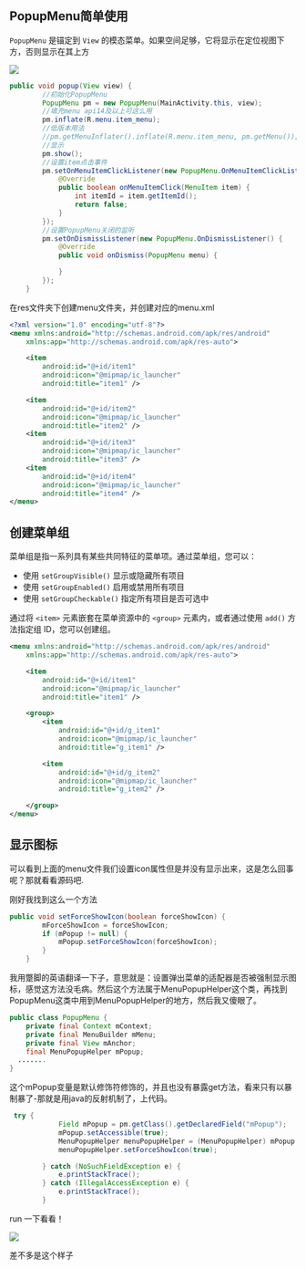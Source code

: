 ## PopupMenu简单使用

`PopupMenu` 是锚定到 `View` 的模态菜单。如果空间足够，它将显示在定位视图下方，否则显示在其上方

<img src="https://ws1.sinaimg.cn/mw690/00677ch9gy1fmwxv9ycibj30bc0dqt90" />

```java
public void popup(View view) {
        //初始化PopupMenu
        PopupMenu pm = new PopupMenu(MainActivity.this, view);
        //填充menu api14及以上可这么用
        pm.inflate(R.menu.item_menu);
        //低版本用法
        //pm.getMenuInflater().inflate(R.menu.item_menu, pm.getMenu());
        //显示
        pm.show();
        //设置item点击事件
        pm.setOnMenuItemClickListener(new PopupMenu.OnMenuItemClickListener() {
            @Override
            public boolean onMenuItemClick(MenuItem item) {
                int itemId = item.getItemId();
                return false;
            }
        });
        //设置PopupMenu关闭的监听
        pm.setOnDismissListener(new PopupMenu.OnDismissListener() {
            @Override
            public void onDismiss(PopupMenu menu) {

            }
        });
    }
```

在res文件夹下创建menu文件夹，并创建对应的menu.xml

```Xml
<?xml version="1.0" encoding="utf-8"?>
<menu xmlns:android="http://schemas.android.com/apk/res/android"
    xmlns:app="http://schemas.android.com/apk/res-auto">

    <item
        android:id="@+id/item1"
        android:icon="@mipmap/ic_launcher"
        android:title="item1" />

    <item
        android:id="@+id/item2"
        android:icon="@mipmap/ic_launcher"
        android:title="item2" />
    <item
        android:id="@+id/item3"
        android:icon="@mipmap/ic_launcher"
        android:title="item3" />
    <item
        android:id="@+id/item4"
        android:icon="@mipmap/ic_launcher"
        android:title="item4" />
</menu>
```

## 创建菜单组

菜单组是指一系列具有某些共同特征的菜单项。通过菜单组，您可以：

- 使用 `setGroupVisible()` 显示或隐藏所有项目
- 使用 `setGroupEnabled()` 启用或禁用所有项目
- 使用 `setGroupCheckable()` 指定所有项目是否可选中

通过将 `<item>` 元素嵌套在菜单资源中的 `<group>` 元素内，或者通过使用 `add()` 方法指定组 ID，您可以创建组。

```Xml
<menu xmlns:android="http://schemas.android.com/apk/res/android"
    xmlns:app="http://schemas.android.com/apk/res-auto">

    <item
        android:id="@+id/item1"
        android:icon="@mipmap/ic_launcher"
        android:title="item1" />

    <group>
        <item
            android:id="@+id/g_item1"
            android:icon="@mipmap/ic_launcher"
            android:title="g_item1" />

        <item
            android:id="@+id/g_item2"
            android:icon="@mipmap/ic_launcher"
            android:title="g_item2" />

    </group>
</menu>
```

## 显示图标

可以看到上面的menu文件我们设置icon属性但是并没有显示出来，这是怎么回事呢？那就看看源码吧.

刚好我找到这么一个方法

```Java
public void setForceShowIcon(boolean forceShowIcon) {
        mForceShowIcon = forceShowIcon;
        if (mPopup != null) {
            mPopup.setForceShowIcon(forceShowIcon);
        }
    }
```

我用蹩脚的英语翻译一下子，意思就是：设置弹出菜单的适配器是否被强制显示图标，感觉这方法没毛病。然后这个方法属于MenuPopupHelper这个类，再找到PopupMenu这类中用到MenuPopupHelper的地方，然后我又傻眼了。

```java
public class PopupMenu {
    private final Context mContext;
    private final MenuBuilder mMenu;
    private final View mAnchor;
    final MenuPopupHelper mPopup;
  .......
}
```

这个mPopup变量是默认修饰符修饰的，并且也没有暴露get方法，看来只有以暴制暴了-那就是用java的反射机制了，上代码。

```java
 try {
            Field mPopup = pm.getClass().getDeclaredField("mPopup");
            mPopup.setAccessible(true);
            MenuPopupHelper menuPopupHelper = (MenuPopupHelper) mPopup.get(pm);
            menuPopupHelper.setForceShowIcon(true);

        } catch (NoSuchFieldException e) {
            e.printStackTrace();
        } catch (IllegalAccessException e) {
            e.printStackTrace();
        }
```

run 一下看看！

![](https://ws1.sinaimg.cn/mw690/00677ch9gy1fmx0wc1z1gj30bq0gswf5)

差不多是这个样子

